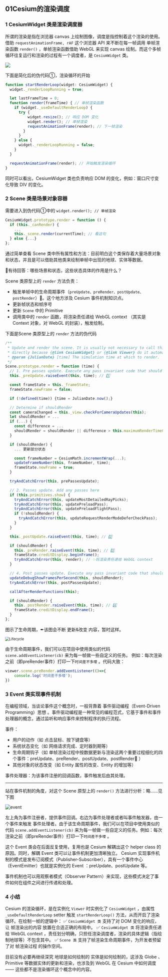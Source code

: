 ## 01Cesium的渲染调度

### 1 CesiumWidget 类是渲染调度器

所谓的渲染是指在浏览器 canvas 上绘制图像，调度是指控制着这个渲染的使用。借助 `requestAnimationFrame, rAF` 这个浏览器 API 来不断在每一帧调用 单帧渲染函数 `render()` ，单帧渲染函数借助 WebGL 来实现 canvas 绘制。而这个多帧循环往复运行和渲染的过程有一个调度者，是 `CesiumWidget` 类。

![](https://gitee.com/ahsfdx/cesium-example-collection-src/raw/master/Cesium%20Source%20code%20interpretation/Cesium%E7%9A%84%E6%B8%B2%E6%9F%93%E8%B0%83%E5%BA%A6%E5%A4%A7%E8%87%B4%E5%9B%BE.png)

下面是简化后的伪代码①，渲染循环的开始

```js
function startRenderLoop(widget: CesiumWidget) {
  widget._renderLoopRunning = true;

  let lastFrameTime = 0;
  function render(frameTime) { // 单帧渲染函数
    if (widget._useDefaultRenderLoop) {
      try {
          widget.resize(); // 响应 DOM 变化
          widget.render(); // 单帧渲染
          requestAnimationFrame(render); // 下一帧渲染
        }
      }
    } else {
      widget._renderLoopRunning = false;
    }
  }

  requestAnimationFrame(render); // 开始触发渲染循环
}
```

同时可以看出，CesiumWidget 类也负责响应 DOM 的变化，例如：窗口尺寸变化导致 DIV 的变化。



### 2  Scene 类是场景对象容器

需要进入到伪代码①中的 `widget.render(); // 单帧渲染` 

```js
CesiumWidget.prototype.render = function () {
  if (this._canRender) {
    ...
    this._scene.render(currentTime); // 看这句
  } else {...}
};
```

通过简单查看 Scene  类中所有属性和方法：目前明白这个类保存着大量场景对象和状态，并且是可以借助其他类来绘制单帧中出现的地球、实体等数据。

🤔有待回答：哪些场景和状态，这些状态具体的作用是什么？



Scene  类原型上的 `render` 方法负责：

- 触发单帧中的生命周期事件（`preUpdate、preRender、postUpdate、postRender`）🔢。这个地方涉及 Cesium 事件机制知识点。
- 更新帧状态和帧序号
- 更新 `Scene` 中的 Primitive
- 调用类中的 `render` 函数，将渲染责任递给 WebGL context （其实是 Context 对象，对 WebGL 的封装），触发绘制。

下面是Scene  类原型上的 `render` 方法的伪代码

```js
/**
 * Update and render the scene. It is usually not necessary to call this function
 * directly because {@link CesiumWidget} or {@link Viewer} do it automatically.
 * @param {JulianDate} [time] The simulation time at which to render.
 */
Scene.prototype.render = function (time) {
  // 1. Pre passes update. Execute any pass invariant code that should run before the passes here.
  this._preUpdate.raiseEvent(this, time); // 1️⃣

  const frameState = this._frameState;
  frameState.newFrame = false;

  if (!defined(time)) {time = JulianDate.now();}

  // Determine if shouldRender
  const cameraChanged = this._view.checkForCameraUpdates(this);
  let shouldRender = ...
  if (...) {
    const difference = ...
    shouldRender = shouldRender || difference > this.maximumRenderTimeChange;
  }

  if (shouldRender) {
    ... 更新部分状态

    const frameNumber = CesiumMath.incrementWrap(...);
    updateFrameNumber(this, frameNumber, time);
    frameState.newFrame = true;
  }

  tryAndCatchError(this, prePassesUpdate);

  // 2. Passes update. Add any passes here
  if (this.primitives.show) {
    tryAndCatchError(this, updateMostDetailedRayPicks);
    tryAndCatchError(this, updatePreloadPass);
    tryAndCatchError(this, updatePreloadFlightPass);
    if (!shouldRender) {
      tryAndCatchError(this, updateRequestRenderModeDeferCheckPass);
    }
  }

  this._postUpdate.raiseEvent(this, time); // 2️⃣

  if (shouldRender) {
    this._preRender.raiseEvent(this, time); // 3️⃣
    frameState.creditDisplay.beginFrame();
    tryAndCatchError(this, render); // ✨将渲染责任递给 WebGL context 
  }

  // 4. Post passes update. Execute any pass invariant code that should run after the passes here.
  updateDebugShowFramesPerSecond(this, shouldRender);
  tryAndCatchError(this, postPassesUpdate);

  callAfterRenderFunctions(this);

  if (shouldRender) {
    this._postRender.raiseEvent(this, time); // 4️⃣
    frameState.creditDisplay.endFrame();
  }
};
```

图示了生命周期，✒该图会不断 更新&改变 内容，暂时这样。

<img src="https://gitee.com/ahsfdx/cesium-example-collection-src/raw/master/Cesium%20Source%20code%20interpretation/LifecycleEvent.png" alt="Lifecycle" style="zoom: 80%;" />

由于生命周期事件，我们可以在项目中使用类似的代码 `scene.addEventListener(cb)` 来为每一帧做一些自定义的任务。
例如：每次渲染之前（即preRender事件）打印一下`时间差不多喽` 。代码大致：

```js
viewer.scene.preRender.addEventListener(()=>{
	console.log('时间差不多喽');
})
```





### 3  Event 类实现事件机制

在编程领域，当谈论事件这个概念时，一般背靠着 事件驱动编程（Event-Driven Programming）思想 。事件驱动编程是一种常见的编程范式，它基于事件和事件处理器的概念，通过监听和响应事件来控制程序的执行流程。

事件：

- 用户的动作（如 点击鼠标、按下键盘等）
- 系统状态变化（如 网络请求完成、定时器到期等）
- 生命周期钩子（如 单帧渲染过程中按数据更新与渲染这两个重要过程细化的四个事件：preUpdate、preRender、postUpdate、postRender🔢 ）
- 其他对象的状态改变（如 Entity 属性的改变、Entity 的增加等）

事件处理器：为该事件注册的回调函数，事件触发后由其处理。

---

站在事件机制的角度，对这个 Scene 原型上的 `render()` 方法进行分析：略......见下图

<img src="https://gitee.com/ahsfdx/cesium-example-collection-src/raw/master/Cesium%20Source%20code%20interpretation/event.png" alt="event"  />

左上角为事件注册者，提供事件回调。右边为事件处理者或者叫事件触发器，由一个事件来触发 事件处理者。由于该生命周期事件，我们可以在项目中使用类似的代码 `scene.addEventListener(cb)` 来为每一帧做一些自定义的任务。例如：每次渲染之前（即preRender事件）打印一下`时间差不多喽` 。

这个 Event 类会在后面反复使用，复用也是 Cesium 解耦出这个 helper class 的原因。同时，解耦 Event 类可以让事件机制更加清晰独立。
Cesium 实现事件机制的模式是发布订阅模式（Publisher-Subscriber），具有一个事件中心（EventEmitter）也就是实例化的 Event ：preUpdate、postUpdate 等。

事件机制也可以用观察者模式（Observer Pattern）来实现，这些模式决定了事件如何在组件之间进行传递和处理。



### 4  小结

Cesium 的渲染循环，是在实例化 `Viewer` 时实例化了 `CesiumWidget` ，由属性 `_useDefaultRenderLoop` setter 触发 `startRenderLoop()` 方法，从而开启了渲染循环。在绘制一帧的逻辑中：
✅ `CesiumWidget 类` 支持了对 DOM 变化的响应，让 帧渲染出的内容 放置在合适正确的布局中。
✅ `CesiumWidget 类` 将渲染责任递给 WebGL context ，责任划分明确，只担任渲染调度者，渲染的具体逻辑（指绘制地球等）不包含其中。
✅ `Scene 类` 支持了帧渲染生命周期事件，为开发者预留了对 帧渲染过程 的操作空间。

目前没有必要再继续深究 地球是如何绘制的 实体是如何绘制的，这涉及 Globe 、Primitive 等数据实体的更新和渲染，也涉及到 WebGL 在 Cesium 中如何调度 —— 这些都不是渲染循环这个概念中的内容。